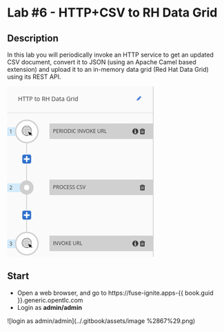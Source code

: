 # Lab \#6 - HTTP+CSV to RH Data Grid

## Description

In this lab you will periodically invoke an HTTP service to get an updated CSV document, convert it to JSON \(using an Apache Camel based extension\) and upload it to an in-memory data grid \(Red Hat Data Grid\) using its REST API.

![](/.gitbook/assets/lab6.png)

## Start

* Open a web browser, and go to https://fuse-ignite.apps-{{ book.guid }}.generic.opentlc.com
* Login as **admin/admin**

![login as admin/admin](../.gitbook/assets/image %2867%29.png)

